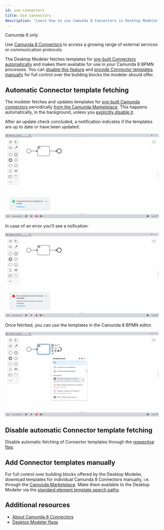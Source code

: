 ```yaml
---
id: use-connectors
title: Use Connectors
description: "Learn how to use Camunda 8 Connectors in Desktop Modeler."
---
```


<span class="badge badge--cloud">Camunda 8 only</span>

Use [Camunda 8 Connectors](../../connectors/introduction.md) to access a growing range of external services or communication protocols.

The Desktop Modeler fetches templates for [pre-built Connectors](../../connectors/out-of-the-box-connectors/available-connectors-overview.md) [automatically](#automatic-connector-template-fetching) and makes them available for use in your Camunda 8 BPMN processes.
You can [disable this feature](#disable-automatic-connector-template-fetching) and [provide Connector templates manually](#add-connector-templates-manually) for full control over the building blocks the modeler should offer.

## Automatic Connector template fetching

The modeler fetches and updates templates for [pre-built Camunda connectors](../../connectors/out-of-the-box-connectors/available-connectors-overview.md) periodically [from the Camunda Marketplace](https://marketplace.camunda.com/en-US/listing?pl=3038&attr=20486&cat=107792&locale=en-US). This happens automatically, in the background, unless you [explicitly disable it](#disable-automatic-connector-template-fetching).

After an update check concluded, a notification indicates if the templates are up to date or have been updated:

![Camunda Connector templates up to date notification](./img/use-connectors/up-to-date.png)

In case of an error you'll see a nofication:

![Error updating Camunda Connector templates notification](./img/use-connectors/error.png)

Once fetched, you can use the templates in the Camunda 8 BPMN editor.

![Using Camunda Connector templates in the Camunda 8 BPMN editor](./img/use-connectors/apply.png)

## Disable automatic Connector template fetching

Disable automatic fetching of Connector templates through the [respective flag](./flags/flags.md#enable-connector-templates).

## Add Connector templates manually

For full control over building blocks offered by the Desktop Modeler, download templates for individual Camunda 8 Connectors manually, i.e. through the [Camunda Marketplace](https://marketplace.camunda.com/). Make them available to the Desktop Modeler via the [standard element template search paths](./element-templates/configuring-templates.md).

## Additional resources

- [About Camunda 8 Connectors](../../connectors/out-of-the-box-connectors/available-connectors-overview.md)
- [Desktop Modeler flags](./flags/flags.md#enable-connector-templates)
